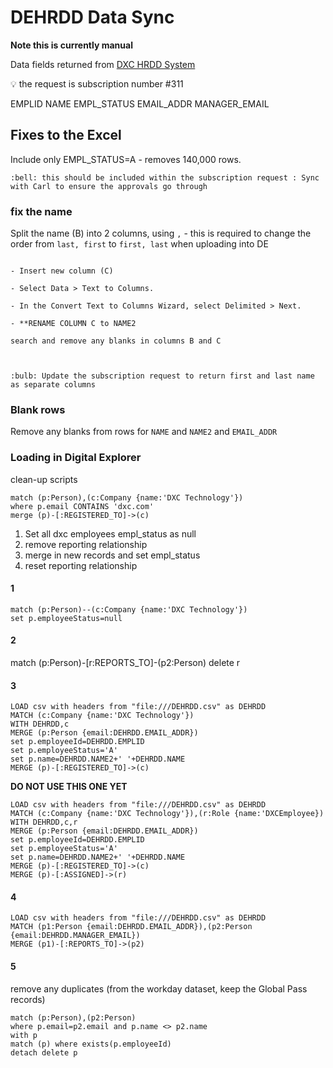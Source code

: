 # DEHRDD Data Sync

**Note this is currently manual**

Data fields returned from [DXC HRDD System](https://dxcddss-prd.itcs.houston.dxccorp.net/)

:bulb: the request is subscription number #311<br>


EMPLID
NAME
EMPL_STATUS
EMAIL_ADDR
MANAGER_EMAIL


## Fixes to the Excel

Include only EMPL_STATUS=A - removes 140,000 rows.

`:bell: this should be included within the subscription request : Sync with Carl to ensure the approvals go through`


### fix the name

Split the name (B) into 2 columns, using `,` - this is required to change the order from `last, first` to `first, last` when uploading into DE<br>



~~~

- Insert new column (C)

- Select Data > Text to Columns.

- In the Convert Text to Columns Wizard, select Delimited > Next.

- **RENAME COLUMN C to NAME2

search and remove any blanks in columns B and C



~~~



`:bulb: Update the subscription request to return first and last name as separate columns`<br>

### Blank rows
Remove any blanks from rows for `NAME` and `NAME2` and `EMAIL_ADDR`


### Loading in Digital Explorer

clean-up scripts

~~~
match (p:Person),(c:Company {name:'DXC Technology'})
where p.email CONTAINS 'dxc.com'
merge (p)-[:REGISTERED_TO]->(c)
~~~


1. Set all dxc employees empl_status as null
2. remove reporting relationship
3. merge in new records and set empl_status
4. reset reporting relationship


#### 1
~~~ 
match (p:Person)--(c:Company {name:'DXC Technology'})
set p.employeeStatus=null
~~~

#### 2
match (p:Person)-[r:REPORTS_TO]-(p2:Person) delete r


#### 3

~~~
LOAD csv with headers from "file:///DEHRDD.csv" as DEHRDD
MATCH (c:Company {name:'DXC Technology'})
WITH DEHRDD,c
MERGE (p:Person {email:DEHRDD.EMAIL_ADDR})
set p.employeeId=DEHRDD.EMPLID
set p.employeeStatus='A' 
set p.name=DEHRDD.NAME2+' '+DEHRDD.NAME
MERGE (p)-[:REGISTERED_TO]->(c)
~~~

**DO NOT USE THIS ONE YET**
~~~
LOAD csv with headers from "file:///DEHRDD.csv" as DEHRDD
MATCH (c:Company {name:'DXC Technology'}),(r:Role {name:'DXCEmployee})
WITH DEHRDD,c,r
MERGE (p:Person {email:DEHRDD.EMAIL_ADDR})
set p.employeeId=DEHRDD.EMPLID
set p.employeeStatus='A' 
set p.name=DEHRDD.NAME2+' '+DEHRDD.NAME
MERGE (p)-[:REGISTERED_TO]->(c)
MERGE (p)-[:ASSIGNED]->(r)
~~~



#### 4

~~~
LOAD csv with headers from "file:///DEHRDD.csv" as DEHRDD
MATCH (p1:Person {email:DEHRDD.EMAIL_ADDR}),(p2:Person {email:DEHRDD.MANAGER_EMAIL})
MERGE (p1)-[:REPORTS_TO]->(p2)
~~~


#### 5
remove any duplicates (from the workday dataset, keep the Global Pass records)

~~~
match (p:Person),(p2:Person)
where p.email=p2.email and p.name <> p2.name
with p
match (p) where exists(p.employeeId) 
detach delete p
~~~